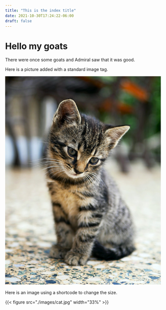 ```yaml
---
title: "This is the index title"
date: 2021-10-30T17:24:22-06:00
draft: false
---
```


# Hello my goats

There were once some goats and Admiral saw that it was good.

Here is a picture added with a standard image tag.

![image kitty cat](./images/cat.jpg)

Here is an image using a shortcode to change the size.

{{< figure src="./images/cat.jpg" width="33%" >}}

